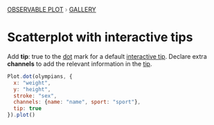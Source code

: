 <div style="color: grey; font: 13px/25.5px var(--sans-serif); text-transform: uppercase;"><h1 style="display: none;">Plot: Scatterplot with interactive tips</h1><a href="/plot">Observable Plot</a> › <a href="/@observablehq/plot-gallery">Gallery</a></div>

# Scatterplot with interactive tips

Add **tip**: true to the [dot](https://observablehq.com/plot/marks/dot) mark for a default [interactive tip](https://observablehq.com/plot/features/interactions). Declare extra **channels** to add the relevant information in the [tip](https://observablehq.com/plot/marks/tip).

```js echo
Plot.dot(olympians, {
  x: "weight",
  y: "height",
  stroke: "sex",
  channels: {name: "name", sport: "sport"},
  tip: true
}).plot()
```
